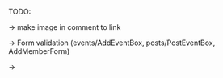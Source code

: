 TODO:

-> make image in comment to link

-> Form validation (events/AddEventBox, posts/PostEventBox, AddMemberForm)

-> 